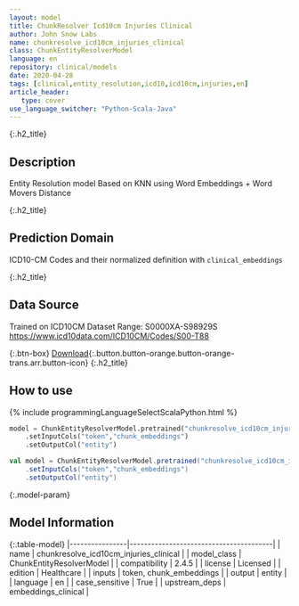 ```yaml
---
layout: model
title: ChunkResolver Icd10cm Injuries Clinical
author: John Snow Labs
name: chunkresolve_icd10cm_injuries_clinical
class: ChunkEntityResolverModel
language: en
repository: clinical/models
date: 2020-04-28
tags: [clinical,entity_resolution,icd10,icd10cm,injuries,en]
article_header:
   type: cover
use_language_switcher: "Python-Scala-Java"
---
```


{:.h2_title}
## Description
Entity Resolution model Based on KNN using Word Embeddings + Word Movers Distance


{:.h2_title}
## Prediction Domain
ICD10-CM Codes and their normalized definition with `clinical_embeddings`

{:.h2_title}
## Data Source
Trained on ICD10CM Dataset Range: S0000XA-S98929S 
https://www.icd10data.com/ICD10CM/Codes/S00-T88

{:.btn-box}
[Download](https://s3.amazonaws.com/auxdata.johnsnowlabs.com/clinical/models/chunkresolve_icd10cm_injuries_clinical_en_2.4.5_2.4_1588103825347.zip){:.button.button-orange.button-orange-trans.arr.button-icon}
{:.h2_title}
## How to use 
<div class="tabs-box" markdown="1">

{% include programmingLanguageSelectScalaPython.html %}

```python
model = ChunkEntityResolverModel.pretrained("chunkresolve_icd10cm_injuries_clinical","en","clinical/models")
	.setInputCols("token","chunk_embeddings")
	.setOutputCol("entity")
```

```scala
val model = ChunkEntityResolverModel.pretrained("chunkresolve_icd10cm_injuries_clinical","en","clinical/models")
	.setInputCols("token","chunk_embeddings")
	.setOutputCol("entity")
```
</div>



{:.model-param}
## Model Information

{:.table-model}
|----------------|----------------------------------------|
| name           | chunkresolve_icd10cm_injuries_clinical |
| model_class    | ChunkEntityResolverModel               |
| compatibility  | 2.4.5                                  |
| license        | Licensed                               |
| edition        | Healthcare                             |
| inputs         | token, chunk_embeddings                |
| output         | entity                                 |
| language       | en                                     |
| case_sensitive | True                                   |
| upstream_deps  | embeddings_clinical                    |

